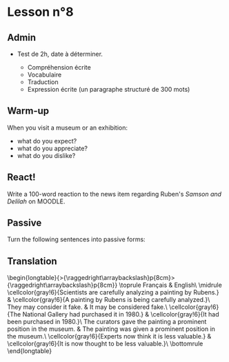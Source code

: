 # Lesson n°8




## Admin

* Test de 2h, date à déterminer.

  - Compréhension écrite
  - Vocabulaire
  - Traduction
  - Expression écrite (un paragraphe structuré de 300 mots)

## Warm-up

When you visit a museum or an exhibition: 

* what do you expect?
* what do you appreciate?
* what do you dislike?

## React!

Write a 100-word reaction to the news item regarding Ruben's *Samson and Delilah* on MOODLE.

## Passive

Turn the following sentences into passive forms:


## Translation


\begin{longtable}{>{\raggedright\arraybackslash}p{8cm}>{\raggedright\arraybackslash}p{8cm}}
\toprule
Français & English\\
\midrule
\cellcolor{gray!6}{Scientists are carefully analyzing a painting by Rubens.} & \cellcolor{gray!6}{A painting by Rubens is being carefully analyzed.}\\
They may consider it fake. & It may be considered fake.\\
\cellcolor{gray!6}{The National Gallery had purchased it in 1980.} & \cellcolor{gray!6}{It had been purchased in 1980.}\\
The curators gave the painting a prominent position in the museum. & The painting was given a prominent position in the museum.\\
\cellcolor{gray!6}{Experts now think it is less valuable.} & \cellcolor{gray!6}{It is now thought to be less valuable.}\\
\bottomrule
\end{longtable}
